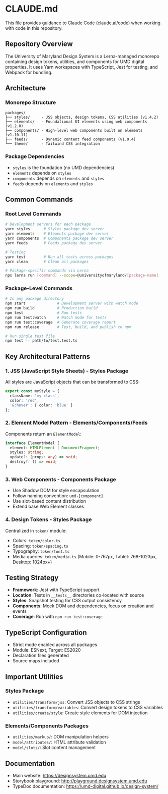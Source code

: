 # CLAUDE.md

This file provides guidance to Claude Code (claude.ai/code) when working with code in this repository.

## Repository Overview

The University of Maryland Design System is a Lerna-managed monorepo containing design tokens, utilities, and components for UMD digital properties. It uses Yarn workspaces with TypeScript, Jest for testing, and Webpack for bundling.

## Architecture

### Monorepo Structure
```
packages/
├── styles/     - JSS objects, design tokens, CSS utilities (v1.4.2)
├── elements/   - Foundational UI elements using web components (v1.2.0)
├── components/ - High-level web components built on elements (v1.10.11)
├── feeds/      - Dynamic content feed components (v1.0.4)
└── theme/      - Tailwind CSS integration
```

### Package Dependencies
- `styles` is the foundation (no UMD dependencies)
- `elements` depends on `styles`
- `components` depends on `elements` and `styles`
- `feeds` depends on `elements` and `styles`

## Common Commands

### Root Level Commands
```bash
# Development servers for each package
yarn styles      # Styles package dev server
yarn elements    # Elements package dev server
yarn components  # Components package dev server
yarn feeds       # Feeds package dev server

# Testing
yarn test        # Run all tests across packages
yarn clean       # Clean all packages

# Package-specific commands via Lerna
npx lerna run [command] --scope=@universityofmaryland/[package-name]
```

### Package-Level Commands
```bash
# In any package directory
npm start              # Development server with watch mode
npm run build          # Production build
npm test               # Run tests
npm run test:watch     # Watch mode for tests
npm run test:coverage  # Generate coverage report
npm run release        # Test, build, and publish to npm

# Run single test file
npm test -- path/to/test.test.ts
```

## Key Architectural Patterns

### 1. JSS (JavaScript Style Sheets) - Styles Package
All styles are JavaScript objects that can be transformed to CSS:
```typescript
export const myStyle = {
  className: 'my-class',
  color: 'red',
  '&:hover': { color: 'blue' }
};
```

### 2. Element Model Pattern - Elements/Components/Feeds
Components return an `ElementModel`:
```typescript
interface ElementModel {
  element: HTMLElement | DocumentFragment;
  styles: string;
  update?: (props: any) => void;
  destroy?: () => void;
}
```

### 3. Web Components - Components Package
- Use Shadow DOM for style encapsulation
- Follow naming convention: `umd-[component]`
- Use slot-based content distribution
- Extend base Web Element classes

### 4. Design Tokens - Styles Package
Centralized in `token/` module:
- Colors: `token/color.ts`
- Spacing: `token/spacing.ts`
- Typography: `token/font.ts`
- Media queries: `token/media.ts` (Mobile: 0-767px, Tablet: 768-1023px, Desktop: 1024px+)

## Testing Strategy

- **Framework**: Jest with TypeScript support
- **Location**: Tests in `__tests__` directories co-located with source
- **Styles**: Snapshot testing for CSS output consistency
- **Components**: Mock DOM and dependencies, focus on creation and events
- **Coverage**: Run with `npm run test:coverage`

## TypeScript Configuration

- Strict mode enabled across all packages
- Module: ESNext, Target: ES2020
- Declaration files generated
- Source maps included

## Important Utilities

### Styles Package
- `utilities/transform/jss`: Convert JSS objects to CSS strings
- `utilities/transform/variables`: Convert design tokens to CSS variables
- `utilities/create/style`: Create style elements for DOM injection

### Elements/Components Packages
- `utilities/markup/`: DOM manipulation helpers
- `model/attributes/`: HTML attribute validation
- `model/slots/`: Slot content management

## Documentation

- Main website: https://designsystem.umd.edu
- Storybook playground: http://playground.designsystem.umd.edu
- TypeDoc documentation: https://umd-digital.github.io/design-system/